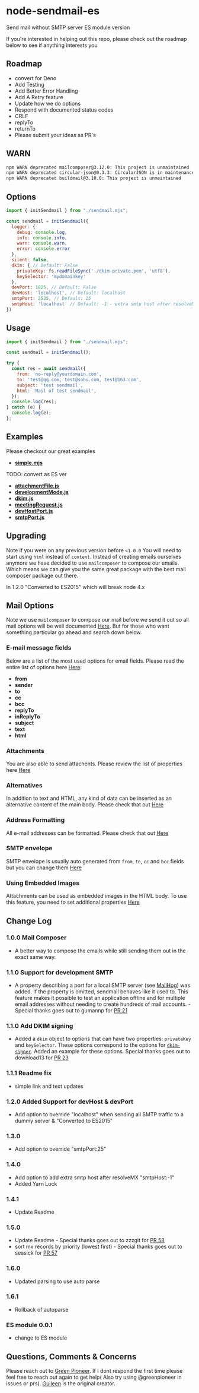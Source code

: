 # node-sendmail-es

Send mail without SMTP server ES module version

If you're interested in helping out this repo, please check out the roadmap below to see if anything interests you

## Roadmap

* convert for Deno
* Add Testing
* Add Better Error Handling
* Add A Retry feature
* Update how we do options
* Respond with documented status codes
* CRLF
* replyTo
* returnTo
* Please submit your ideas as PR's

## WARN

```bash
npm WARN deprecated mailcomposer@3.12.0: This project is unmaintained
npm WARN deprecated circular-json@0.3.3: CircularJSON is in maintenance only, flatted is its successor.
npm WARN deprecated buildmail@3.10.0: This project is unmaintained
```

## Options

```js
import { initSendmail } from "./sendmail.mjs";

const sendmail = initSendmail({
  logger: {
    debug: console.log,
    info: console.info,
    warn: console.warn,
    error: console.error
  },
  silent: false,
  dkim: { // Default: False
    privateKey: fs.readFileSync('./dkim-private.pem', 'utf8'),
    keySelector: 'mydomainkey'
  },
  devPort: 1025, // Default: False
  devHost: 'localhost', // Default: localhost
  smtpPort: 2525, // Default: 25
  smtpHost: 'localhost' // Default: -1 - extra smtp host after resolveMX
})
```

## Usage

``` javascript
import { initSendmail } from "./sendmail.mjs";

const sendmail = initSendmail();

try {
  const res = await sendmail({
    from: 'no-reply@yourdomain.com',
    to: 'test@qq.com, test@sohu.com, test@163.com',
    subject: 'test sendmail',
    html: 'Mail of test sendmail',
  });
  console.log(res);
} catch (e) {
  console.log(e);
};
```

## Examples

Please checkout our great examples

- **[simple.mjs](https://github.com/guileen/node-sendmail/blob/master/examples/simple.mjs)**

TODO: convert as ES ver

- **[attachmentFile.js](https://github.com/guileen/node-sendmail/blob/master/examples/attachmentFile.js)**
- **[developmentMode.js](https://github.com/guileen/node-sendmail/blob/master/examples/developmentMode.js)**
- **[dkim.js](https://github.com/guileen/node-sendmail/blob/master/examples/dkim.js)**
- **[meetingRequest.js](https://github.com/guileen/node-sendmail/blob/master/examples/meetingRequest.js)**
- **[devHostPort.js](https://github.com/guileen/node-sendmail/blob/master/examples/devHostPort.js)**
- **[smtpPort.js](https://github.com/guileen/node-sendmail/blob/master/examples/smtpPort.js)**

## Upgrading

Note if you were on any previous version before `<1.0.0` You will need to start using `html` instead of `content`. Instead of creating emails ourselves anymore we have decided to use `mailcomposer` to compose our emails. Which means we can give you the same great package with the best mail composer package out there. 

In 1.2.0 "Converted to ES2015" which will break node 4.x 

## Mail Options

Note we use `mailcomposer` to compose our mail before we send it out so all mail options will be well documented [Here](https://github.com/nodemailer/mailcomposer). But for those who want something particular go ahead and search down below.

### E-mail message fields

Below are a list of the most used options for email fields. Please read the entire list of options here [Here](https://github.com/nodemailer/mailcomposer#e-mail-message-fields):

- **from** 
- **sender** 
- **to** 
- **cc** 
- **bcc**
- **replyTo**
- **inReplyTo**
- **subject**
- **text**
- **html**

### Attachments

You are also able to send attachents. Please review the list of properties here [Here](https://github.com/nodemailer/mailcomposer#attachments)

### Alternatives

In addition to text and HTML, any kind of data can be inserted as an alternative content of the main body. Please check that out [Here](https://github.com/nodemailer/mailcomposer#alternatives)

### Address Formatting

All e-mail addresses can be formatted. Please check that out [Here](https://github.com/nodemailer/mailcomposer#address-formatting)

### SMTP envelope

SMTP envelope is usually auto generated from `from`, `to`, `cc` and `bcc` fields but you can change them [Here](https://github.com/nodemailer/mailcomposer#smtp-envelope)

### Using Embedded Images

Attachments can be used as embedded images in the HTML body. To use this feature, you need to set additional properties [Here](https://github.com/nodemailer/mailcomposer#using-embedded-images)

## Change Log

### 1.0.0 Mail Composer

* A better way to compose the emails while still sending them out in the exact same way.

### 1.1.0 Support for development SMTP

* A property describing a port for a local SMTP server (see [MailHog](https://github.com/mailhog/MailHog)) was added. If the property is omitted, sendmail behaves like it used to. This feature makes it possible to test an application offline and for multiple email addresses without needing to create hundreds of mail accounts. - Special thanks goes out to  gumannp for [PR 21](https://github.com/guileen/node-sendmail/pull/21)

### 1.1.0 Add DKIM signing

* Added a `dkim` object to options that can have two properties: `privateKey` and `keySelector`. These options correspond to the options for [`dkim-signer`](https://github.com/andris9/dkim-signer). Added an example for these options. Special thanks goes out to download13 for [PR 23](https://github.com/guileen/node-sendmail/pull/23)

### 1.1.1 Readme fix

* simple link and text updates

### 1.2.0 Added Support for devHost & devPort

* Add option to override "localhost" when sending all SMTP traffic to a dummy server & "Converted to ES2015" 

### 1.3.0

* Add option to override "smtpPort:25" 

### 1.4.0

* Add option to add extra smtp host after resolveMX "smtpHost:-1"
* Added Yarn Lock

### 1.4.1

* Update Readme 

### 1.5.0

* Update Readme  - Special thanks goes out to zzzgit for [PR 58](https://github.com/guileen/node-sendmail/pull/58)
* sort mx records by priority (lowest first)  - Special thanks goes out to seasick for [PR 57](https://github.com/guileen/node-sendmail/pull/57)

### 1.6.0

* Updated parsing to use auto parse

### 1.6.1

* Rollback of autoparse

### ES module 0.0.1

* change to ES module

## Questions, Comments & Concerns

Please reach out to [Green Pioneer](https://github.com/greenpioneer). If I dont respond the first time please feel free to reach out again to get help( Also try using @greenpioneer in issues or prs). [Guileen](https://github.com/guileen) is the original creator.
